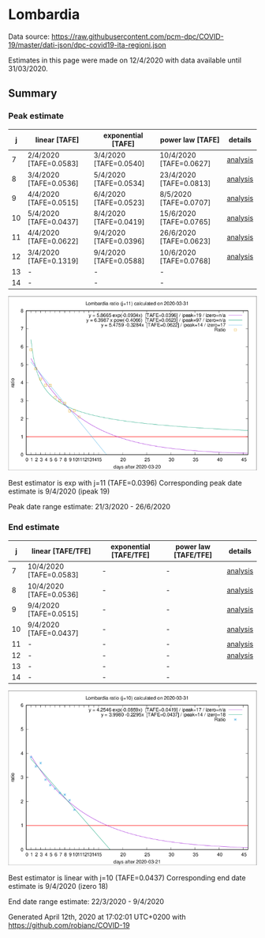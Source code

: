 # Lombardia


Data source: https://raw.githubusercontent.com/pcm-dpc/COVID-19/master/dati-json/dpc-covid19-ita-regioni.json

Estimates in this page were made on 12/4/2020 with data available until 31/03/2020.


## Summary 

### Peak estimate 
|j|linear [TAFE]|exponential [TAFE]|power law [TAFE]|details|
|---|----|-----------|---------|-------|
|7|2/4/2020 [TAFE=0.0583]|3/4/2020 [TAFE=0.0540]|10/4/2020 [TAFE=0.0627]|[analysis](COVID-19_lombardia_j7_2020-03-31.md)|
|8|3/4/2020 [TAFE=0.0536]|5/4/2020 [TAFE=0.0534]|23/4/2020 [TAFE=0.0813]|[analysis](COVID-19_lombardia_j8_2020-03-31.md)|
|9|4/4/2020 [TAFE=0.0515]|6/4/2020 [TAFE=0.0523]|8/5/2020 [TAFE=0.0707]|[analysis](COVID-19_lombardia_j9_2020-03-31.md)|
|10|5/4/2020 [TAFE=0.0437]|8/4/2020 [TAFE=0.0419]|15/6/2020 [TAFE=0.0765]|[analysis](COVID-19_lombardia_j10_2020-03-31.md)|
|11|4/4/2020 [TAFE=0.0622]|9/4/2020 [TAFE=0.0396]|26/6/2020 [TAFE=0.0623]|[analysis](COVID-19_lombardia_j11_2020-03-31.md)|
|12|3/4/2020 [TAFE=0.1319]|9/4/2020 [TAFE=0.0588]|10/6/2020 [TAFE=0.0768]|[analysis](COVID-19_lombardia_j12_2020-03-31.md)|
|13|-|-|-||
|14|-|-|-||

![best peak estimate](COVID-19_lombardia_j11_2020-03-31.png)

Best estimator is exp with j=11 (TAFE=0.0396)
Corresponding peak date estimate is 9/4/2020 (ipeak 19)


Peak date range estimate: 21/3/2020 - 26/6/2020

### End estimate 
|j|linear [TAFE/TFE]|exponential [TAFE/TFE]|power law [TAFE/TFE]|details|
|---|----|-----------|---------|-------|
|7|10/4/2020 [TAFE=0.0583]|-|-|[analysis](COVID-19_lombardia_j7_2020-03-31.md)|
|8|10/4/2020 [TAFE=0.0536]|-|-|[analysis](COVID-19_lombardia_j8_2020-03-31.md)|
|9|9/4/2020 [TAFE=0.0515]|-|-|[analysis](COVID-19_lombardia_j9_2020-03-31.md)|
|10|9/4/2020 [TAFE=0.0437]|-|-|[analysis](COVID-19_lombardia_j10_2020-03-31.md)|
|11|-|-|-|[analysis](COVID-19_lombardia_j11_2020-03-31.md)|
|12|-|-|-|[analysis](COVID-19_lombardia_j12_2020-03-31.md)|
|13|-|-|-||
|14|-|-|-||

![best zero estimate](COVID-19_lombardia_j10_2020-03-31.png)

Best estimator is linear with j=10 (TAFE=0.0437)
Corresponding end date estimate is 9/4/2020 (izero 18)


End date range estimate: 22/3/2020 - 9/4/2020

Generated April 12th, 2020 at 17:02:01 UTC+0200 with https://github.com/robianc/COVID-19

